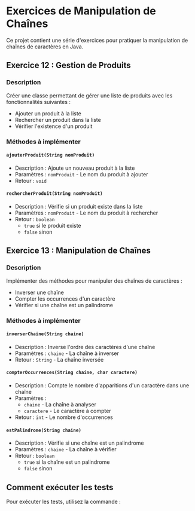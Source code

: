 # Exercices de Manipulation de Chaînes

Ce projet contient une série d'exercices pour pratiquer la manipulation de chaînes de caractères en Java.

## Exercice 12 : Gestion de Produits

### Description

Créer une classe permettant de gérer une liste de produits avec les fonctionnalités suivantes :

- Ajouter un produit à la liste
- Rechercher un produit dans la liste
- Vérifier l'existence d'un produit

### Méthodes à implémenter

#### `ajouterProduit(String nomProduit)`

- Description : Ajoute un nouveau produit à la liste
- Paramètres : `nomProduit` - Le nom du produit à ajouter
- Retour : `void`

#### `rechercherProduit(String nomProduit)`

- Description : Vérifie si un produit existe dans la liste
- Paramètres : `nomProduit` - Le nom du produit à rechercher
- Retour : `boolean`
  - `true` si le produit existe
  - `false` sinon

## Exercice 13 : Manipulation de Chaînes

### Description

Implémenter des méthodes pour manipuler des chaînes de caractères :

- Inverser une chaîne
- Compter les occurrences d'un caractère
- Vérifier si une chaîne est un palindrome

### Méthodes à implémenter

#### `inverserChaine(String chaine)`

- Description : Inverse l'ordre des caractères d'une chaîne
- Paramètres : `chaine` - La chaîne à inverser
- Retour : `String` - La chaîne inversée

#### `compterOccurrences(String chaine, char caractere)`

- Description : Compte le nombre d'apparitions d'un caractère dans une chaîne
- Paramètres :
  - `chaine` - La chaîne à analyser
  - `caractere` - Le caractère à compter
- Retour : `int` - Le nombre d'occurrences

#### `estPalindrome(String chaine)`

- Description : Vérifie si une chaîne est un palindrome
- Paramètres : `chaine` - La chaîne à vérifier
- Retour : `boolean`
  - `true` si la chaîne est un palindrome
  - `false` sinon

## Comment exécuter les tests

Pour exécuter les tests, utilisez la commande :
